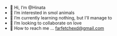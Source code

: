 - 💫 Hi, I’m @Hinata
- 🐥 I’m interested in smol animals
- 🦕 I’m currently learning nothing, but I'll manage to
- 💟 I’m looking to collaborate on love
- 📁 How to reach me ... farfetchexd@gmail.com

